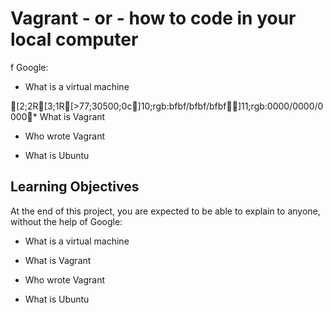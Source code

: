
# Vagrant - or - how to code in your local computer
f Google:

* What is a virtual machine

[2;2R[3;1R[>77;30500;0c]10;rgb:bfbf/bfbf/bfbf]11;rgb:0000/0000/0000* What is Vagrant

* Who wrote Vagrant

* What is Ubuntu


## Learning Objectives

At the end of this project, you are expected to be able to explain to anyone, without the help of Google:

* What is a virtual machine

* What is Vagrant

* Who wrote Vagrant

* What is Ubuntu
